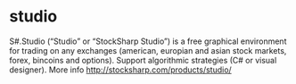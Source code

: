 studio
======

S#.Studio (“Studio” or “StockSharp Studio”) is a free graphical environment for trading on any exchanges (american, europian and asian stock markets, forex, bincoins and options). Support algorithmic strategies (C# or visual designer). More info http://stocksharp.com/products/studio/
